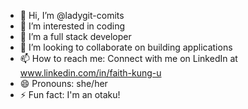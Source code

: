 - 👋 Hi, I’m @ladygit-comits
- 👀 I’m interested in coding
- 🌱 I’m a full stack developer
- 💞️ I’m looking to collaborate on building applications
- 📫 How to reach me: Connect with me on LinkedIn at www.linkedin.com/in/faith-kung-u
- 😄 Pronouns: she/her
- ⚡ Fun fact: I'm an otaku!

<!---
ladygit-comits/ladygit-comits is a ✨ special ✨ repository because its `README.md` (this file) appears on your GitHub profile.
You can click the Preview link to take a look at your changes.
--->
